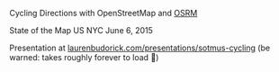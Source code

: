 Cycling Directions with OpenStreetMap and [OSRM](https://github.com/Project-OSRM/osrm-backend)

State of the Map US
NYC
June 6, 2015

Presentation at [laurenbudorick.com/presentations/sotmus-cycling](http://www.laurenbudorick.com/presentations/sotmus-cycling/) (be warned: takes roughly forever to load :grimacing:)
